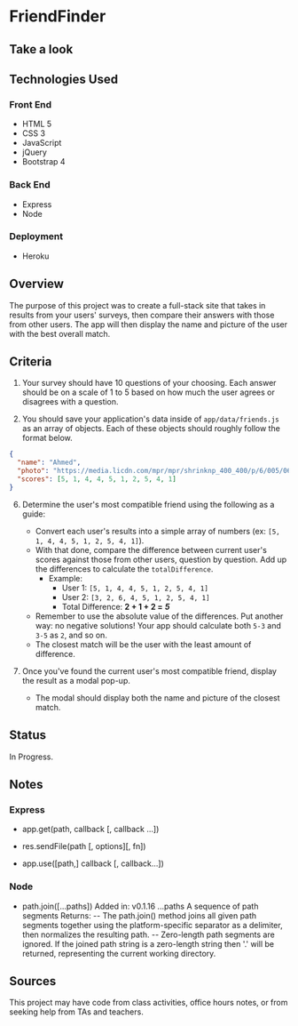 # FriendFinder

## Take a look

## Technologies Used

### Front End

- HTML 5
- CSS 3
- JavaScript
- jQuery
- Bootstrap 4

### Back End

- Express
- Node

### Deployment

- Heroku

## Overview

The purpose of this project was to create a full-stack site that takes in results from your users' surveys, then compare their answers with those from other users. The app will then display the name and picture of the user with the best overall match.

## Criteria

1. Your survey should have 10 questions of your choosing. Each answer should be on a scale of 1 to 5 based on how much the user agrees or disagrees with a question.

2. You should save your application's data inside of `app/data/friends.js` as an array of objects. Each of these objects should roughly follow the format below.

```json
{
  "name": "Ahmed",
  "photo": "https://media.licdn.com/mpr/mpr/shrinknp_400_400/p/6/005/064/1bd/3435aa3.jpg",
  "scores": [5, 1, 4, 4, 5, 1, 2, 5, 4, 1]
}
```

6. Determine the user's most compatible friend using the following as a guide:

   - Convert each user's results into a simple array of numbers (ex: `[5, 1, 4, 4, 5, 1, 2, 5, 4, 1]`).
   - With that done, compare the difference between current user's scores against those from other users, question by question. Add up the differences to calculate the `totalDifference`.
     - Example:
       - User 1: `[5, 1, 4, 4, 5, 1, 2, 5, 4, 1]`
       - User 2: `[3, 2, 6, 4, 5, 1, 2, 5, 4, 1]`
       - Total Difference: **2 + 1 + 2 =** **_5_**
   - Remember to use the absolute value of the differences. Put another way: no negative solutions! Your app should calculate both `5-3` and `3-5` as `2`, and so on.
   - The closest match will be the user with the least amount of difference.

7. Once you've found the current user's most compatible friend, display the result as a modal pop-up.
   - The modal should display both the name and picture of the closest match.

## Status

In Progress.

## Notes

### Express

- app.get(path, callback [, callback …])

- res.sendFile(path [, options][, fn])

- app.use([path,] callback [, callback...])

### Node

- path.join([...paths])
  Added in: v0.1.16
  ...paths <string> A sequence of path segments
  Returns: <string>
  -- The path.join() method joins all given path segments together using the platform-specific separator as a delimiter, then normalizes the resulting path.
  -- Zero-length path segments are ignored. If the joined path string is a zero-length string then '.' will be returned, representing the current working directory.

## Sources

This project may have code from class activities, office hours notes, or from seeking help from TAs and teachers.
